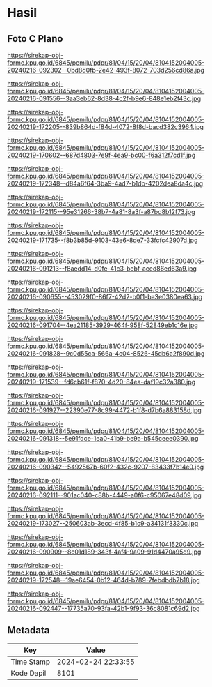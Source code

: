 # Hasil

## Foto C Plano

https://sirekap-obj-formc.kpu.go.id/6845/pemilu/pdpr/81/04/15/20/04/8104152004005-20240216-092302--0bd8d0fb-2e42-493f-8072-703d256cd86a.jpg

https://sirekap-obj-formc.kpu.go.id/6845/pemilu/pdpr/81/04/15/20/04/8104152004005-20240216-091556--3aa3eb62-8d38-4c2f-b9e6-848e1eb2f43c.jpg

https://sirekap-obj-formc.kpu.go.id/6845/pemilu/pdpr/81/04/15/20/04/8104152004005-20240219-172205--839b864d-f84d-4072-8f8d-bacd382c3964.jpg

https://sirekap-obj-formc.kpu.go.id/6845/pemilu/pdpr/81/04/15/20/04/8104152004005-20240219-170602--687d4803-7e9f-4ea9-bc00-f6a312f7cd1f.jpg

https://sirekap-obj-formc.kpu.go.id/6845/pemilu/pdpr/81/04/15/20/04/8104152004005-20240219-172348--d84a6f64-3ba9-4ad7-b1db-4202dea8da4c.jpg

https://sirekap-obj-formc.kpu.go.id/6845/pemilu/pdpr/81/04/15/20/04/8104152004005-20240219-172115--95e31266-38b7-4a81-8a3f-a87bd8b12f73.jpg

https://sirekap-obj-formc.kpu.go.id/6845/pemilu/pdpr/81/04/15/20/04/8104152004005-20240219-171735--f8b3b85d-9103-43e6-8de7-33fcfc42907d.jpg

https://sirekap-obj-formc.kpu.go.id/6845/pemilu/pdpr/81/04/15/20/04/8104152004005-20240216-091213--f8aedd14-d0fe-41c3-bebf-aced86ed63a9.jpg

https://sirekap-obj-formc.kpu.go.id/6845/pemilu/pdpr/81/04/15/20/04/8104152004005-20240216-090655--453029f0-86f7-42d2-b0f1-ba3e0380ea63.jpg

https://sirekap-obj-formc.kpu.go.id/6845/pemilu/pdpr/81/04/15/20/04/8104152004005-20240216-091704--4ea21185-3929-464f-958f-52849eb1c16e.jpg

https://sirekap-obj-formc.kpu.go.id/6845/pemilu/pdpr/81/04/15/20/04/8104152004005-20240216-091828--9c0d55ca-566a-4c04-8526-45db6a2f890d.jpg

https://sirekap-obj-formc.kpu.go.id/6845/pemilu/pdpr/81/04/15/20/04/8104152004005-20240219-171539--fd6cb61f-f870-4d20-84ea-daf19c32a380.jpg

https://sirekap-obj-formc.kpu.go.id/6845/pemilu/pdpr/81/04/15/20/04/8104152004005-20240216-091927--22390e77-8c99-4472-b1f8-d7b6a883158d.jpg

https://sirekap-obj-formc.kpu.go.id/6845/pemilu/pdpr/81/04/15/20/04/8104152004005-20240216-091318--5e91fdce-1ea0-41b9-be9a-b545ceee0390.jpg

https://sirekap-obj-formc.kpu.go.id/6845/pemilu/pdpr/81/04/15/20/04/8104152004005-20240216-090342--5492567b-60f2-432c-9207-83433f7b14e0.jpg

https://sirekap-obj-formc.kpu.go.id/6845/pemilu/pdpr/81/04/15/20/04/8104152004005-20240216-092111--901ac040-c88b-4449-a0f6-c95067e48d09.jpg

https://sirekap-obj-formc.kpu.go.id/6845/pemilu/pdpr/81/04/15/20/04/8104152004005-20240219-173027--250603ab-3ecd-4f85-b1c9-a34131f3330c.jpg

https://sirekap-obj-formc.kpu.go.id/6845/pemilu/pdpr/81/04/15/20/04/8104152004005-20240216-090909--8c01d189-343f-4af4-9a09-91d4470a95d9.jpg

https://sirekap-obj-formc.kpu.go.id/6845/pemilu/pdpr/81/04/15/20/04/8104152004005-20240219-172548--19ae6454-0b12-464d-b789-7febdbdb7b18.jpg

https://sirekap-obj-formc.kpu.go.id/6845/pemilu/pdpr/81/04/15/20/04/8104152004005-20240216-092447--17735a70-93fa-42b1-9f93-36c8081c69d2.jpg


## Metadata

| Key        | Value               |
| ---------- | ------------------- |
| Time Stamp | 2024-02-24 22:33:55 |
| Kode Dapil | 8101                |



